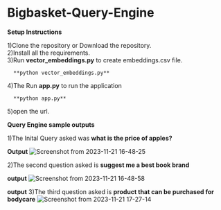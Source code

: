 # Bigbasket-Query-Engine





**Setup Instructions**

1)Clone the repository or Download the repository.  
2)Install all the requirements.  
3)Run **vector_embeddings.py** to create embeddings.csv file.


      **python vector_embeddings.py**

4)The Run **app.py** to run the application  

      **python app.py**   

5)open the url.

**Query Engine sample outputs**

1)The Inital Query asked was **what is the price of apples?**

**Output**
![Screenshot from 2023-11-21 16-48-25](https://github.com/karthikmaddala/Bigbasket-Query-Engine/assets/63143658/58032f3a-b024-4886-b718-d490f7fc3e1f)


2)The second question asked is **suggest me a best book brand**

**output**
![Screenshot from 2023-11-21 16-48-58](https://github.com/karthikmaddala/Bigbasket-Query-Engine/assets/63143658/76940ae6-b17d-4a96-beb4-1e656f82c8d7)

**output**
3)The third question asked is **product that can be purchased for bodycare**
![Screenshot from 2023-11-21 17-27-14](https://github.com/karthikmaddala/Bigbasket-Query-Engine/assets/63143658/b362fb1b-4076-40b1-bb35-d1885cd6407c)


